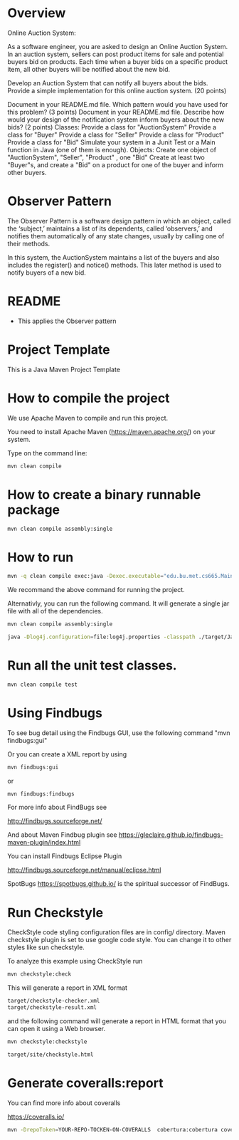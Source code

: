 # Overview
Online Auction System: 
 
As a software engineer, you are asked to design an Online Auction System. 
In an auction system, sellers can post product items for sale and potential buyers bid on products. 
Each time when a buyer bids on a specific product item, all other buyers will be notified about the new bid.

Develop an Auction System that can notify all buyers about the bids.
Provide a simple implementation for this online auction system. (20 points)

Document in your README.md file. Which pattern would you have used for this problem? (3 points)
Document in your README.md file. Describe how would your design of the notification system inform buyers about the new bids? (2 points)
Classes:
Provide a class for "AuctionSystem"
Provide a class for "Buyer"
Provide a class for "Seller"
Provide a class for "Product"
Provide a class for "Bid"
Simulate your system in a Junit Test or a Main function in Java (one of them is enough).
Objects:
Create one object of "AuctionSystem", "Seller", "Product" , one "Bid"
Create at least two "Buyer"s, and create a "Bid" on a product for one of the buyer and inform other buyers.


# Observer Pattern
The Observer Pattern is a software design pattern in which an object, called the ‘subject,’ maintains a list of its dependents, called ‘observers,’ and notifies them automatically of any state changes, usually by calling one of their methods.

In this system, the AuctionSystem maintains a list of the buyers and also includes the register() and 
notice() methods.  This later method is used to notify buyers of a new bid.


# README

- This applies the Observer pattern

# Project Template

This is a Java Maven Project Template

# How to compile the project

We use Apache Maven to compile and run this project.

You need to install Apache Maven (https://maven.apache.org/) on your system.

Type on the command line:

```bash
mvn clean compile
```

# How to create a binary runnable package

```bash
mvn clean compile assembly:single
```

# How to run

```bash
mvn -q clean compile exec:java -Dexec.executable="edu.bu.met.cs665.Main" -Dlog4j.configuration="file:log4j.properties"
```

We recommand the above command for running the project.

Alternativly, you can run the following command. It will generate a single jar file with all of the dependencies.

```bash
mvn clean compile assembly:single

java -Dlog4j.configuration=file:log4j.properties -classpath ./target/JavaProjectTemplate-1.0-SNAPSHOT-jar-with-dependencies.jar  edu.bu.met.cs665.Main
```

# Run all the unit test classes.

```bash
mvn clean compile test

```

# Using Findbugs

To see bug detail using the Findbugs GUI, use the following command "mvn findbugs:gui"

Or you can create a XML report by using

```bash
mvn findbugs:gui
```

or

```bash
mvn findbugs:findbugs
```

For more info about FindBugs see

http://findbugs.sourceforge.net/

And about Maven Findbug plugin see
https://gleclaire.github.io/findbugs-maven-plugin/index.html

You can install Findbugs Eclipse Plugin

http://findbugs.sourceforge.net/manual/eclipse.html

SpotBugs https://spotbugs.github.io/ is the spiritual successor of FindBugs.

# Run Checkstyle

CheckStyle code styling configuration files are in config/ directory. Maven checkstyle plugin is set to use google code style.
You can change it to other styles like sun checkstyle.

To analyze this example using CheckStyle run

```bash
mvn checkstyle:check
```

This will generate a report in XML format

```bash
target/checkstyle-checker.xml
target/checkstyle-result.xml
```

and the following command will generate a report in HTML format that you can open it using a Web browser.

```bash
mvn checkstyle:checkstyle
```

```bash
target/site/checkstyle.html
```

# Generate coveralls:report

You can find more info about coveralls

https://coveralls.io/

```bash
mvn -DrepoToken=YOUR-REPO-TOCKEN-ON-COVERALLS  cobertura:cobertura coveralls:report
```
